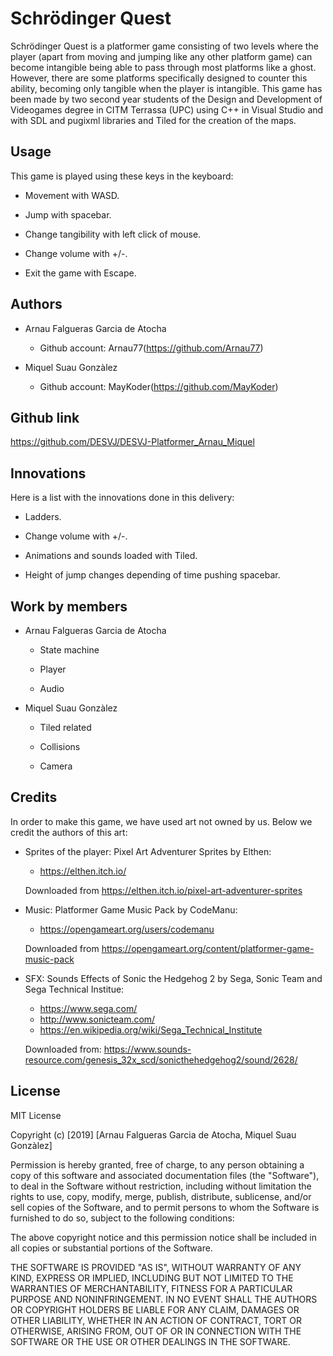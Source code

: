 # Schrödinger Quest

Schrödinger Quest is a platformer game consisting of two levels where the player (apart from moving and jumping like any other platform game) can become intangible being able to pass through most platforms like a ghost. However, there are some platforms specifically designed to counter this ability, becoming only tangible when the player is intangible. This game has been made by two second year students of the Design and Development of Videogames degree in CITM Terrassa (UPC) using C++ in Visual Studio and with SDL and pugixml libraries and Tiled for the creation of the maps. 

## Usage

This game is played using these keys in the keyboard:

* Movement with WASD.

* Jump with spacebar.

* Change tangibility with left click of mouse.

* Change volume with +/-.

* Exit the game with Escape.

## Authors
* Arnau Falgueras Garcia de Atocha
    * Github account: Arnau77(https://github.com/Arnau77)

* Miquel Suau Gonzàlez
    * Github account: MayKoder(https://github.com/MayKoder)

## Github link
https://github.com/DESVJ/DESVJ-Platformer_Arnau_Miquel

## Innovations

Here is a list with the innovations done in this delivery:

* Ladders.

* Change volume with +/-.

* Animations and sounds loaded with Tiled.

* Height of jump changes depending of time pushing spacebar.

## Work by members

* Arnau Falgueras Garcia de Atocha

  * State machine
  
  * Player
  
  * Audio

* Miquel Suau Gonzàlez

  * Tiled related
  
  * Collisions
  
  * Camera

## Credits

In order to make this game, we have used art not owned by us. Below we credit the authors of this art:

* Sprites of the player: Pixel Art Adventurer Sprites by Elthen:
    * https://elthen.itch.io/

	Downloaded from https://elthen.itch.io/pixel-art-adventurer-sprites

* Music: Platformer Game Music Pack by CodeManu:
    * https://opengameart.org/users/codemanu

	Downloaded from	https://opengameart.org/content/platformer-game-music-pack

* SFX: Sounds Effects of Sonic the Hedgehog 2 by Sega, Sonic Team and Sega Technical Institue: 
    * https://www.sega.com/
    * http://www.sonicteam.com/        
    * https://en.wikipedia.org/wiki/Sega_Technical_Institute

	Downloaded from: https://www.sounds-resource.com/genesis_32x_scd/sonicthehedgehog2/sound/2628/

## License

MIT License

Copyright (c) [2019] [Arnau Falgueras Garcia de Atocha, Miquel Suau Gonzàlez]

Permission is hereby granted, free of charge, to any person obtaining a copy
of this software and associated documentation files (the "Software"), to deal
in the Software without restriction, including without limitation the rights
to use, copy, modify, merge, publish, distribute, sublicense, and/or sell
copies of the Software, and to permit persons to whom the Software is
furnished to do so, subject to the following conditions:

The above copyright notice and this permission notice shall be included in all
copies or substantial portions of the Software.

THE SOFTWARE IS PROVIDED "AS IS", WITHOUT WARRANTY OF ANY KIND, EXPRESS OR
IMPLIED, INCLUDING BUT NOT LIMITED TO THE WARRANTIES OF MERCHANTABILITY,
FITNESS FOR A PARTICULAR PURPOSE AND NONINFRINGEMENT. IN NO EVENT SHALL THE
AUTHORS OR COPYRIGHT HOLDERS BE LIABLE FOR ANY CLAIM, DAMAGES OR OTHER
LIABILITY, WHETHER IN AN ACTION OF CONTRACT, TORT OR OTHERWISE, ARISING FROM,
OUT OF OR IN CONNECTION WITH THE SOFTWARE OR THE USE OR OTHER DEALINGS IN THE
SOFTWARE.
